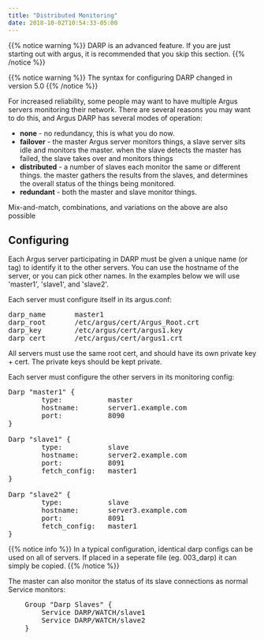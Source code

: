 ```yaml
---
title: "Distributed Monitoring"
date: 2018-10-02T10:54:33-05:00
---
```



{{% notice warning %}}
DARP is an advanced feature. If you are just starting out with argus, it is recommended that you skip this section.
{{% /notice %}}

{{% notice warning %}}
The syntax for configuring DARP changed in version 5.0
{{% /notice %}}

For increased reliability, some people may want to have multiple Argus servers monitoring their network.
There are several reasons you may want to do this, and Argus DARP has several modes of operation:


* **none**  - no redundancy, this is what you do now.
* **failover** - the master Argus server monitors things, a slave server sits idle and monitors the master. when the slave detects the master has failed, the slave takes over and monitors things
* **distributed** - a number of slaves each monitor the same or different things. the master gathers the results from the slaves, and determines the overall status of the things being monitored.
* **redundant** - both the master and slave monitor things.


Mix-and-match, combinations, and variations on the above are also possible

## Configuring

Each Argus server participating in DARP must be given a unique name (or tag) to identify it to the other servers. You can use the hostname of the server, or you can pick other names. In the examples below we will use 'master1', 'slave1', and 'slave2'.

Each server must configure itself in its argus.conf:

<pre>
darp_name       master1
darp_root       /etc/argus/cert/Argus_Root.crt
darp_key        /etc/argus/cert/argus1.key
darp_cert       /etc/argus/cert/argus1.crt
</pre>

All servers must use the same root cert, and should have its own private key + cert.
The private keys should be kept private.


Each server must configure the other servers in its monitoring config:

<pre>
Darp "master1" {
        type:           master
        hostname:       server1.example.com
        port:           8090
}

Darp "slave1" {
        type:           slave
        hostname:       server2.example.com
        port:           8091
        fetch_config:   master1
}

Darp "slave2" {
        type:           slave
        hostname:       server3.example.com
        port:           8091
        fetch_config:   master1
}
</pre>

{{% notice info %}}
In a typical configuration, identical darp configs can be used on all of servers.
If placed in a seperate file (eg. 003_darp) it can simply be copied.
{{% /notice %}}


The master can also monitor the status of its slave connections as normal Service monitors:

<pre>
    Group "Darp Slaves" {
        Service DARP/WATCH/slave1
        Service DARP/WATCH/slave2
    }
</pre>

